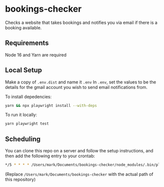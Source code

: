 # bookings-checker

Checks a website that takes bookings and notifies you via email if there is a booking available.

## Requirements

Node 16 and Yarn are required

## Local Setup

Make a copy of `.env.dist` and name it `.env`
In `.env`, set the values to be the details for the gmail account you wish to send email notifications from.

To install depedencies:

```sh
yarn && npx playwright install --with-deps
```

To run it locally:

```sh
yarn playwright test
```

## Scheduling

You can clone this repo on a server and follow the setup instructions, and then add the following entry to your crontab:

```sh
*/5 * * * * /Users/mark/Documents/bookings-checker/node_modules/.bin/playwright test
```
(Replace `/Users/mark/Documents/bookings-checker` with the actual path of this repository)